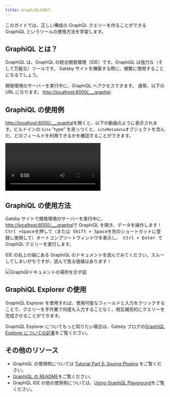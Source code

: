 ```yaml
---
title: GraphiQLの紹介
---
```


このガイドでは、正しい構成の GraphQL クエリーを作ることができる GraphiQL というツールの使用方法を学習します。

## GraphiQL とは？

GraphiQL は、GraphQL の統合開発環境（IDE）です。GraphiQL は強力な（そして万能な）ツールです。
Gatsby サイトを構築する際に、頻繁に使用することになるでしょう。

開発環境のサーバーを実行中に、GraphiQL へアクセスできます。
通常、以下の URL になります。
<http://localhost:8000/___graphql>.

## GraphiQL の使用例

<http://localhost:8000/___graphql>を開くと、以下の動画のように表示されます。ビルドインの `Site` "type" を突っつくと、`siteMetadata`オブジェクトを含んだ、どのフィールドを利用できるかを確認することができます。

<video controls="controls" autoplay="true" loop="true">
  <source type="video/mp4" src="/graphiql-explore.mp4" />
  <p>お使いのブラウザは、video要素をサポートしていません。</p>
</video>

## GraphiQL の使用方法

Gatsby サイトで開発環境のサーバーを実行中に、<http://localhost:8000/___graphql>で GraphiQL を開き、データを操作します！ <kbd> Ctrl +Space</kbd>を押して（または<kbd> Shift + Space</kbd>を別のショートカットに登録し使用して）オートコンプリートウィンドウを表示し、<kbd> Ctrl + Enter </kbd>で GraphQL クエリーを実行します。

IDE の右上の端にある GraphiQL のドキュメントを読んでみてください。スルーしてしまいがちですが、読んで見る価値はあります！

![GraphiQlドキュメントの場所を示す図](./images/graphiql-docs.png)

## GraphiQL Explorer の使用

GraphiQL Explorer を使用すれば、使用可能なフィールドと入力をクリックすることで、クエリーを手作業で何度も入力することなく、相互補完的にクエリーを完成させることができます。

<EggheadEmbed
  lessonLink="https://egghead.io/lessons/gatsby-build-a-graphql-query-using-gatsby-s-graphiql-explorer"
  lessonTitle="Build a GraphQL Query using Gatsby's GraphiQL Explorer"
/>

GraphiQL Explorer についてもっと知りたい場合は、Gatsby ブログの[GraphiQL Explorer についての記事](/blog/2019-06-03-integrating-graphiql-explorer/)をご覧ください。

## その他のリソース

- GraphiQL の使用例については [Tutorial Part 5: Source Plugins](/tutorial/part-five/) をご覧ください。
- [GraphiQL の README](https://github.com/graphql/graphiql)をご覧ください。
- GraphQL IDE の他の使用例については、[Using GraphQL Playground](/docs/using-graphql-playground/)をご覧ください。
